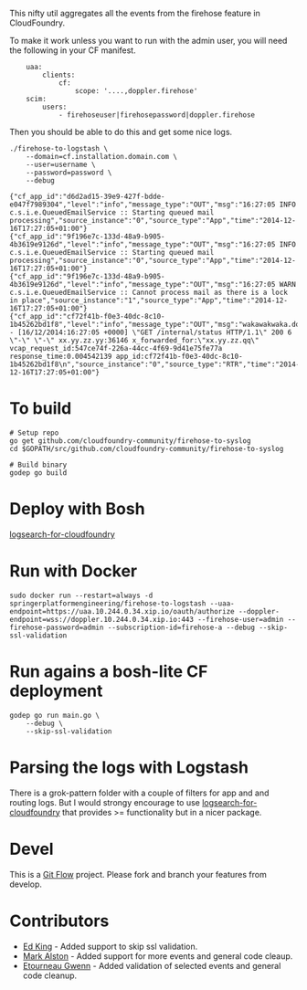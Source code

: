 This nifty util aggregates all the events from the firehose feature in
CloudFoundry.

To make it work unless you want to run with the admin user, you will need the following in your CF manifest.

```
	uaa:
		clients:
			cf:
				scope: '....,doppler.firehose'
	scim:
		users:
			- firehoseuser|firehosepassword|doppler.firehose

```

Then you should be able to do this and get some nice logs.

	./firehose-to-logstash \
		--domain=cf.installation.domain.com \
		--user=username \
		--password=password \
		--debug

	{"cf_app_id":"d6d2ad15-39e9-427f-bdde-e047f7989304","level":"info","message_type":"OUT","msg":"16:27:05 INFO  c.s.i.e.QueuedEmailService :: Starting queued mail processing","source_instance":"0","source_type":"App","time":"2014-12-16T17:27:05+01:00"}
	{"cf_app_id":"9f196e7c-133d-48a9-b905-4b3619e9126d","level":"info","message_type":"OUT","msg":"16:27:05 INFO  c.s.i.e.QueuedEmailService :: Starting queued mail processing","source_instance":"0","source_type":"App","time":"2014-12-16T17:27:05+01:00"}
	{"cf_app_id":"9f196e7c-133d-48a9-b905-4b3619e9126d","level":"info","message_type":"OUT","msg":"16:27:05 WARN  c.s.i.e.QueuedEmailService :: Cannot process mail as there is a lock in place","source_instance":"1","source_type":"App","time":"2014-12-16T17:27:05+01:00"}
	{"cf_app_id":"cf72f41b-f0e3-40dc-8c10-1b45262bd1f8","level":"info","message_type":"OUT","msg":"wakawakwaka.domain.com - [16/12/2014:16:27:05 +0000] \"GET /internal/status HTTP/1.1\" 200 6 \"-\" \"-\" xx.yy.zz.yy:36146 x_forwarded_for:\"xx.yy.zz.qq\" vcap_request_id:547ce74f-226a-44cc-4f69-9d41e75fe77a response_time:0.004542139 app_id:cf72f41b-f0e3-40dc-8c10-1b45262bd1f8\n","source_instance":"0","source_type":"RTR","time":"2014-12-16T17:27:05+01:00"}

# To build

    # Setup repo
    go get github.com/cloudfoundry-community/firehose-to-syslog
    cd $GOPATH/src/github.com/cloudfoundry-community/firehose-to-syslog

    # Build binary
    godep go build

# Deploy with Bosh

[logsearch-for-cloudfoundry](https://github.com/logsearch/logsearch-for-cloudfoundry)

# Run with Docker

	sudo docker run --restart=always -d springerplatformengineering/firehose-to-logstash --uaa-endpoint=https://uaa.10.244.0.34.xip.io/oauth/authorize --doppler-endpoint=wss://doppler.10.244.0.34.xip.io:443 --firehose-user=admin --firehose-password=admin --subscription-id=firehose-a --debug --skip-ssl-validation

# Run agains a bosh-lite CF deployment

    godep go run main.go \
		--debug \
		--skip-ssl-validation

# Parsing the logs with Logstash

There is a grok-pattern folder with a couple of filters for app
and and routing logs. But I would strongy encourage to use
[logsearch-for-cloudfoundry](https://github.com/logsearch/logsearch-for-cloudfoundry)
that provides >= functionality but in a nicer package.

# Devel

This is a
[Git Flow](http://nvie.com/posts/a-successful-git-branching-model/)
project. Please fork and branch your features from develop.

# Contributors

* [Ed King](https://github.com/teddyking) - Added support to skip ssl
validation.
* [Mark Alston](https://github.com/malston) - Added support for more
  events and general code cleaup.
* [Etourneau Gwenn](https://github.com/shinji62) - Added validation of
  selected events and general code cleanup.

